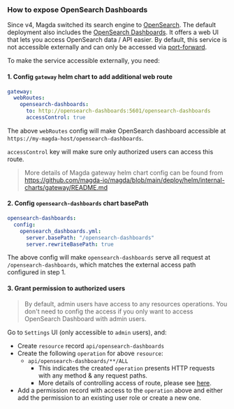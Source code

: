 ### How to expose OpenSearch Dashboards

Since v4, Magda switched its search engine to [OpenSearch](https://opensearch.org/). The default deployment also includes the [OpenSearch Dashboards](https://opensearch.org/docs/latest/dashboards/). It offers a web UI that lets you access OpenSearch data / API easier. By default, this service is not accessible externally and can only be accessed via [port-forward](https://kubernetes.io/docs/reference/kubectl/generated/kubectl_port-forward/).

To make the service accessible externally, you need:

#### 1. Config `gateway` helm chart to add additional web route

```yaml
gateway:
  webRoutes:
    opensearch-dashboards:
      to: http://opensearch-dashboards:5601/opensearch-dashboards
      accessControl: true
```

The above `webRoutes` config will make OpenSearch dashboard accessible at `https://my-magda-host/opensearch-dashboards`.

`accessControl` key will make sure only authorized users can access this route.

> More details of Magda gateway helm chart config can be found from https://github.com/magda-io/magda/blob/main/deploy/helm/internal-charts/gateway/README.md

#### 2. Config `opensearch-dashboards` chart basePath

```yaml
opensearch-dashboards:
  config:
    opensearch_dashboards.yml:
      server.basePath: "/opensearch-dashboards"
      server.rewriteBasePath: true
```

The above config will make `opensearch-dashboards` serve all request at `/opensearch-dashboards`, which matches the external access path configured in step 1.

#### 3. Grant permission to authorized users

> By default, admin users have access to any resources operations. You don't need to config the access if you only want to access OpenSearch Dashboard with admin users.

Go to `Settings` UI (only accessible to `admin` users), and:

- Create `resource` record `api/opensearch-dashboards`
- Create the following `operation` for above `resource`:
  - `api/opensearch-dashboards/**/ALL`
    - This indicates the created `operation` presents HTTP requests with any method & any request paths.
    - More details of controlling access of route, please see [here](https://github.com/magda-io/magda/blob/main/deploy/helm/internal-charts/gateway/README.md#proxy-target-definition).
- Add a permission record with access to the `operation` above and either add the permission to an existing user role or create a new one.
